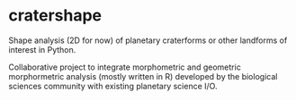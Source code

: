 # cratershape
Shape analysis (2D for now) of planetary craterforms or other landforms of interest in Python.

Collaborative project to integrate morphometric and geometric morphormetric analysis (mostly written in R) developed by the biological sciences community with existing planetary science I/O.

